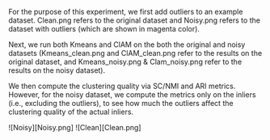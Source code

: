 For the purpose of this experiment, we first add outliers to an example dataset. Clean.png refers to the original dataset and Noisy.png refers to
the dataset with outliers (which are shown in magenta color).

Next, we run both Kmeans and ClAM on the both the original and noisy datasets (Kmeans_clean.png and ClAM_clean.png refer  to the results on the
original dataset, and Kmeans_noisy.png & Clam_noisy.png refer to the results on the noisy dataset).

We then compute the clustering quality via SC/NMI and ARI metrics. However, for the noisy dataset, we compute the metrics only on the inliers
(i.e., excluding the outliers), to see how much the outliers affect the clustering quality of the actual inliers.

![Noisy][Noisy.png]
![Clean][Clean.png]